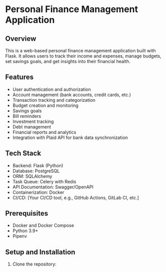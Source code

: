 # Personal Finance Management Application

## Overview

This is a web-based personal finance management application built with Flask. It allows users to track their income and expenses, manage budgets, set savings goals, and get insights into their financial health.

## Features

- User authentication and authorization
- Account management (bank accounts, credit cards, etc.)
- Transaction tracking and categorization
- Budget creation and monitoring
- Savings goals
- Bill reminders
- Investment tracking
- Debt management
- Financial reports and analytics
- Integration with Plaid API for bank data synchronization

## Tech Stack

- Backend: Flask (Python)
- Database: PostgreSQL
- ORM: SQLAlchemy
- Task Queue: Celery with Redis
- API Documentation: Swagger/OpenAPI
- Containerization: Docker
- CI/CD: [Your CI/CD tool, e.g., GitHub Actions, GitLab CI, etc.]

## Prerequisites

- Docker and Docker Compose
- Python 3.9+
- Pipenv

## Setup and Installation

1. Clone the repository:
